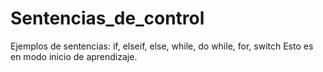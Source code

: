 # Sentencias_de_control
Ejemplos de sentencias: if, elseif, else, while, do while, for, switch
Esto es en modo inicio de aprendizaje.
